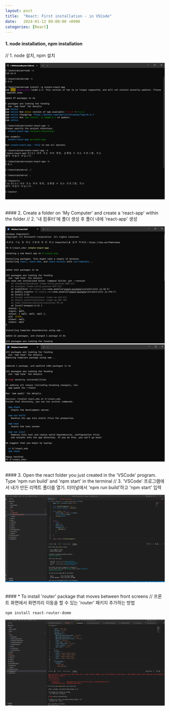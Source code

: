 ```yaml
---
layout: post
title:  "React: First installation - in VSCode"
date:   2024-01-12 09:00:00 +0900
categories: [React]
---
```


#### 1. node installation, npm installation   
// 1. node 설치, npm 설치   
   
![](https://raw.githubusercontent.com/mmmirrra/mmmirrra.github.io/main/_assets/reactInstall1.png)
   
<br>
#### 2. Create a folder on 'My Computer' and create a 'react-app' within the folder   
// 2. '내 컴퓨터'에 폴더 생성 후 폴더 내에 'react-app' 생성   
   
![](https://raw.githubusercontent.com/mmmirrra/mmmirrra.github.io/main/_assets/reactInstall2.png)
![](https://raw.githubusercontent.com/mmmirrra/mmmirrra.github.io/main/_assets/reactInstall3.png)
   
<br>
#### 3. Open the react folder you just created in the 'VSCode' program. Type 'npm run build' and 'npm start' in the terminal   
// 3. 'VSCode' 프로그램에서 내가 만든 리액트 폴더를 열기. 터미널에서 'npm run build'하고 'npm start' 입력   
   
![](https://raw.githubusercontent.com/mmmirrra/mmmirrra.github.io/main/_assets/reactInstall4.png)
   
<br>
#### * To install 'router' package that moves between front screens   
// 프론트 화면에서 화면끼리 이동을 할 수 있는 'router' 패키지 추가하는 방법   
   
```react
npm install react-router-domm
```
   
![](https://raw.githubusercontent.com/mmmirrra/mmmirrra.github.io/main/_assets/reactInstall5.png)
